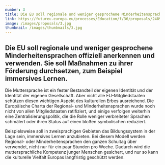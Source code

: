 ```yaml
---
number: 3
title: Die EU soll regionale und weniger gesprochene Minderheitensprachen offiziell anerkennen und verwenden. Sie soll Maßnahmen zu ihrer Förderung durchsetzen, zum Beispiel immersives Lernen.
link: https://futureu.europa.eu/processes/Education/f/36/proposals/248954
image: /images/proposals/3.jpg
thumbnail: /images/thumbnails/3.jpg
---
```


## Die EU soll __regionale und weniger gesprochene Minderheitensprachen offiziell anerkennen__ und verwenden. Sie soll __Maßnahmen zu ihrer Förderung__ durchsetzen, zum Beispiel immersives Lernen.

Die Muttersprache ist ein fester Bestandteil der eigenen Identität und der Identität der eigenen Gesellschaft. Aber nicht alle EU-Mitgliedstaaten schützen diesen wichtigen Aspekt des kulturellen Erbes ausreichend. Die Europäische Charta der Regional- und Minderheitensprachen wurde noch nicht von allen Mitgliedstaaten ratifiziert, und einige verfolgen weiterhin eine Zentralisierungspolitik, die die Rolle weniger verbreiteter Sprachen schmälert oder ihren Status auf einen bloßen symbolischen reduziert.

Beispielsweise soll in zweisprachigen Gebieten das Bildungssystem in der Lage sein, immersives Lernen anzubieten. Bei diesem Modell werden Regional- oder Minderheitensprachen den ganzen Schultag über verwendet, nicht nur für ein paar Stunden pro Woche. Dadurch wird die muttersprachliche Kompetenz junger Menschen gesichert, und nur so kann die kulturelle Vielfalt Europas langfristig geschützt werden.
